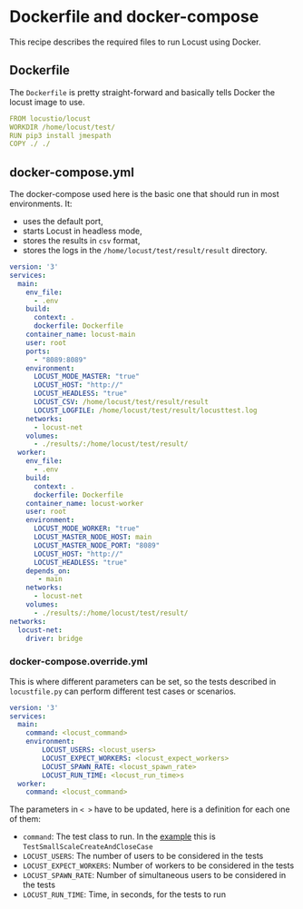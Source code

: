 # Dockerfile and docker-compose

This recipe describes the required files to run Locust using Docker.

## Dockerfile

The `Dockerfile` is pretty straight-forward and basically tells Docker the locust image to use.

```yaml
FROM locustio/locust
WORKDIR /home/locust/test/
RUN pip3 install jmespath
COPY ./ ./
```

## docker-compose.yml

The docker-compose used here is the basic one that should run in most environments. It:

- uses the default port,
- starts Locust in headless mode,
- stores the results in `csv` format,
- stores the logs in the `/home/locust/test/result/result` directory.

```yaml
version: '3'
services:
  main:
    env_file:
      - .env
    build:
      context: .
      dockerfile: Dockerfile
    container_name: locust-main
    user: root
    ports:
      - "8089:8089"
    environment:
      LOCUST_MODE_MASTER: "true"
      LOCUST_HOST: "http://"
      LOCUST_HEADLESS: "true"
      LOCUST_CSV: /home/locust/test/result/result
      LOCUST_LOGFILE: /home/locust/test/result/locusttest.log
    networks:
      - locust-net
    volumes:
      - ./results/:/home/locust/test/result/
  worker:
    env_file:
      - .env
    build:
      context: .
      dockerfile: Dockerfile
    container_name: locust-worker
    user: root
    environment:
      LOCUST_MODE_WORKER: "true"
      LOCUST_MASTER_NODE_HOST: main
      LOCUST_MASTER_NODE_PORT: "8089"
      LOCUST_HOST: "http://"
      LOCUST_HEADLESS: "true"
    depends_on:
       - main
    networks:
      - locust-net
    volumes:
      - ./results/:/home/locust/test/result/
networks:
  locust-net:
    driver: bridge
```

### docker-compose.override.yml

This is where different parameters can be set, so the tests described in `locustfile.py` can perform different test cases
or scenarios.

```yaml
version: '3'
services:
  main:
    command: <locust_command>
    environment:
        LOCUST_USERS: <locust_users>
        LOCUST_EXPECT_WORKERS: <locust_expect_workers>
        LOCUST_SPAWN_RATE: <locust_spawn_rate>
        LOCUST_RUN_TIME: <locust_run_time>s
  worker:
    command: <locust_command>
```

The parameters in `< >` have to be updated, here is a definition for each one of them:

- `command`: The test class to run. In the [example](locustfile_py.md) this is `TestSmallScaleCreateAndCloseCase`
- `LOCUST_USERS`: The number of users to be considered in the tests
- `LOCUST_EXPECT_WORKERS`: Number of workers to be considered in the tests
- `LOCUST_SPAWN_RATE`: Number of simultaneous users to be considered in the tests
- `LOCUST_RUN_TIME`: Time, in seconds, for the tests to run
